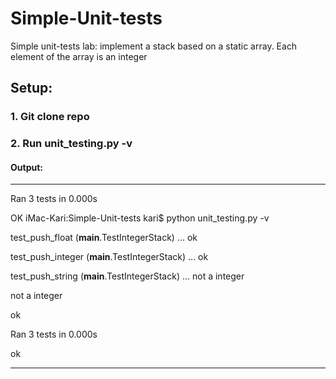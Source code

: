 # Simple-Unit-tests
Simple unit-tests lab:  implement a stack based on a static array. Each element of the array is an integer

## Setup:

### 1. Git clone repo 

### 2. Run unit_testing.py  -v
#### Output:

----------------------------------------------------------------------
Ran 3 tests in 0.000s

OK
iMac-Kari:Simple-Unit-tests kari$ python unit_testing.py -v

test_push_float (__main__.TestIntegerStack) ... ok

test_push_integer (__main__.TestIntegerStack) ... ok

test_push_string (__main__.TestIntegerStack) ... not a integer

not a integer

ok



Ran 3 tests in 0.000s

ok

----------------------------------------------------------------------
